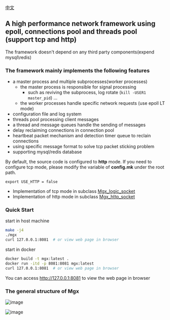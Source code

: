 [中文](./README_CN.md)

## **A high performance network framework using epoll, connections pool and threads pool (support tcp and http)**

The framework doesn't depend on any third party components(expend mysql\redis)

### The framework mainly implements the following features

- a master process and multiple subprocesses(worker processes)
    - the master process is responsible for signal processing
        - such as reviving the subprocess, log rotate (`kill -USER1 master_pid`) ...
    - the worker processes handle specific network requests (use epoll LT mode)
- configuration file and log system
- threads pool processing client messages
- a thread and message queues handle the sending of messages
- delay reclaiming connections in connection pool
- heartbeat packet mechanism and detection timer queue to reclain connections
- using specific message format to solve tcp packet sticking problem
- supporting mysql/redis database



By default, the source code is configured to **http** mode. If you need to configure tcp mode, please modify the variable of **config.mk** under the root path.

```
export USE_HTTP = false
```

- Implementation of tcp mode in subclass [Mgx_logic_socket](./bussiness/mgx_logic_socket.cpp)
- Implementation of http mode in subclass [Mgx_http_socket](./http/mgx_http_socket.cpp)

### Quick Start

start in host machine

```bash
make -j4
./mgx
curl 127.0.0.1:8081  # or view web page in browser
```

start in docker
```bash
docker build -t mgx:latest .
docker run -itd -p 8081:8081 mgx:latest
curl 127.0.0.1:8081  # or view web page in browser
```

You can access http://127.0.0.1:8081 to view the web page in browser

### The general structure of Mgx
![image](https://user-images.githubusercontent.com/33289788/198247240-d637ec92-ddfe-4dd6-9344-e18ac0f73e4d.png)

![image](https://user-images.githubusercontent.com/33289788/198247154-29127906-a971-41e8-99c5-9c2d6378f521.png)

